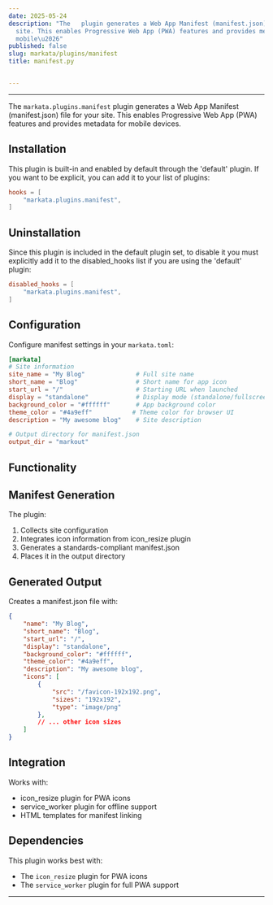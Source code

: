 ```yaml
---
date: 2025-05-24
description: "The   plugin generates a Web App Manifest (manifest.json) file for your
  site. This enables Progressive Web App (PWA) features and provides metadata for
  mobile\u2026"
published: false
slug: markata/plugins/manifest
title: manifest.py


---
```


---

The `markata.plugins.manifest` plugin generates a Web App Manifest (manifest.json) file
for your site. This enables Progressive Web App (PWA) features and provides metadata
for mobile devices.

## Installation

This plugin is built-in and enabled by default through the 'default' plugin.
If you want to be explicit, you can add it to your list of plugins:

```toml
hooks = [
    "markata.plugins.manifest",
]
```

## Uninstallation

Since this plugin is included in the default plugin set, to disable it you must explicitly
add it to the disabled_hooks list if you are using the 'default' plugin:

```toml
disabled_hooks = [
    "markata.plugins.manifest",
]
```

## Configuration

Configure manifest settings in your `markata.toml`:

```toml
[markata]
# Site information
site_name = "My Blog"              # Full site name
short_name = "Blog"                # Short name for app icon
start_url = "/"                    # Starting URL when launched
display = "standalone"             # Display mode (standalone/fullscreen/etc)
background_color = "#ffffff"       # App background color
theme_color = "#4a9eff"           # Theme color for browser UI
description = "My awesome blog"    # Site description

# Output directory for manifest.json
output_dir = "markout"
```

## Functionality

## Manifest Generation

The plugin:
1. Collects site configuration
2. Integrates icon information from icon_resize plugin
3. Generates a standards-compliant manifest.json
4. Places it in the output directory

## Generated Output

Creates a manifest.json file with:
```json
{
    "name": "My Blog",
    "short_name": "Blog",
    "start_url": "/",
    "display": "standalone",
    "background_color": "#ffffff",
    "theme_color": "#4a9eff",
    "description": "My awesome blog",
    "icons": [
        {
            "src": "/favicon-192x192.png",
            "sizes": "192x192",
            "type": "image/png"
        },
        // ... other icon sizes
    ]
}
```

## Integration

Works with:
- icon_resize plugin for PWA icons
- service_worker plugin for offline support
- HTML templates for manifest linking

## Dependencies

This plugin works best with:
- The `icon_resize` plugin for PWA icons
- The `service_worker` plugin for full PWA support

---